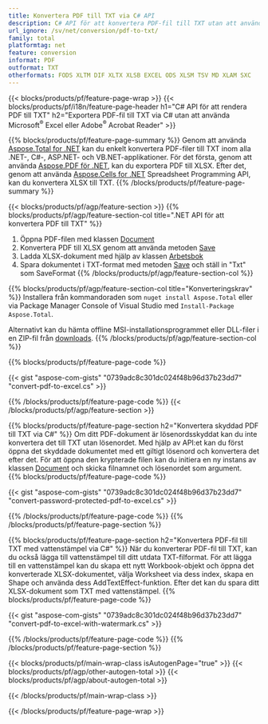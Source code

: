 ```yaml
---
title: Konvertera PDF till TXT via C# API
description: C# API för att konvertera PDF-fil till TXT utan att använda Microsoft Excel eller Adobe Reader
url_ignore: /sv/net/conversion/pdf-to-txt/
family: total
platformtag: net
feature: conversion
informat: PDF
outformat: TXT
otherformats: FODS XLTM DIF XLTX XLSB EXCEL ODS XLSM TSV MD XLAM SXC
---
```

{{< blocks/products/pf/feature-page-wrap >}}
{{< blocks/products/pf/i18n/feature-page-header h1="C# API för att rendera PDF till TXT" h2="Exportera PDF-fil till TXT via C# utan att använda Microsoft<sup>&reg;</sup> Excel eller Adobe<sup>&reg;</sup> Acrobat Reader" >}}

{{% blocks/products/pf/feature-page-summary %}}
Genom att använda [Aspose.Total for .NET](https://products.aspose.com/total/net/) kan du enkelt konvertera PDF-filer till TXT inom alla .NET-, C#-, ASP.NET- och VB.NET-applikationer. För det första, genom att använda [Aspose.PDF för .NET](https://products.aspose.com/pdf/net/), kan du exportera PDF till XLSX. Efter det, genom att använda [Aspose.Cells for .NET](https://products.aspose.com/cells/net/) Spreadsheet Programming API, kan du konvertera XLSX till TXT.
{{% /blocks/products/pf/feature-page-summary  %}}

{{< blocks/products/pf/agp/feature-section >}}
{{% blocks/products/pf/agp/feature-section-col title=".NET API för att konvertera PDF till TXT" %}}
1. Öppna PDF-filen med klassen [Document](https://reference.aspose.com/pdf/net/aspose.pdf/document)
2. Konvertera PDF till XLSX genom att använda metoden [Save](https://reference.aspose.com/pdf/net/aspose.pdf.document/save/methods/5)
3. Ladda XLSX-dokument med hjälp av klassen [Arbetsbok](https://reference.aspose.com/cells/net/aspose.cells/workbook)
4. Spara dokumentet i TXT-format med metoden [Save](https://reference.aspose.com/cells/net/aspose.cells.workbook/save/methods/4) och ställ in "Txt" som SaveFormat
{{% /blocks/products/pf/agp/feature-section-col %}}

{{% blocks/products/pf/agp/feature-section-col title="Konverteringskrav" %}}
Installera från kommandoraden som ```nuget install Aspose.Total``` eller via Package Manager Console of Visual Studio med ```Install-Package Aspose.Total```.

Alternativt kan du hämta offline MSI-installationsprogrammet eller DLL-filer i en ZIP-fil från [downloads](https://releases.aspose.comtotal/net).
{{% /blocks/products/pf/agp/feature-section-col %}}

{{% blocks/products/pf/feature-page-code %}}

{{< gist "aspose-com-gists" "0739adc8c301dc024f48b96d37b23dd7" "convert-pdf-to-excel.cs" >}}


{{% /blocks/products/pf/feature-page-code %}}
{{< /blocks/products/pf/agp/feature-section >}}

{{% blocks/products/pf/feature-page-section  h2="Konvertera skyddad PDF till TXT via C#" %}}
Om ditt PDF-dokument är lösenordsskyddat kan du inte konvertera det till TXT utan lösenordet. Med hjälp av API:et kan du först öppna det skyddade dokumentet med ett giltigt lösenord och konvertera det efter det. För att öppna den krypterade filen kan du initiera en ny instans av klassen [Document](https://reference.aspose.com/pdf/net/aspose.pdf/document) och skicka filnamnet och lösenordet som argument.  
{{% blocks/products/pf/feature-page-code %}}

{{< gist "aspose-com-gists" "0739adc8c301dc024f48b96d37b23dd7" "convert-password-protected-pdf-to-excel.cs" >}}

{{% /blocks/products/pf/feature-page-code  %}}
{{% /blocks/products/pf/feature-page-section %}}

{{% blocks/products/pf/feature-page-section  h2="Konvertera PDF-fil till TXT med vattenstämpel via C#" %}}
När du konverterar PDF-fil till TXT, kan du också lägga till vattenstämpel till ditt utdata TXT-filformat. För att lägga till en vattenstämpel kan du skapa ett nytt Workbook-objekt och öppna det konverterade XLSX-dokumentet, välja Worksheet via dess index, skapa en Shape och använda dess AddTextEffect-funktion. Efter det kan du spara ditt XLSX-dokument som TXT med vattenstämpel. 
{{% blocks/products/pf/feature-page-code %}}

{{< gist "aspose-com-gists" "0739adc8c301dc024f48b96d37b23dd7" "convert-pdf-to-excel-with-watermark.cs" >}}

{{% /blocks/products/pf/feature-page-code  %}}
{{% /blocks/products/pf/feature-page-section %}}

{{< blocks/products/pf/main-wrap-class isAutogenPage="true" >}}
{{< blocks/products/pf/agp/other-autogen-total >}}
{{< blocks/products/pf/agp/about-autogen-total >}}

{{< /blocks/products/pf/main-wrap-class >}}

{{< /blocks/products/pf/feature-page-wrap >}}